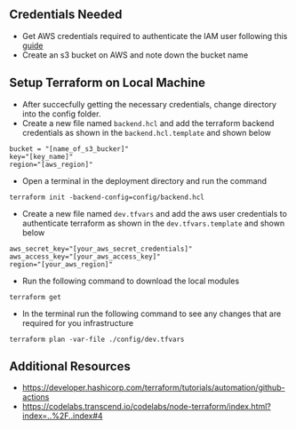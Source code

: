 ## Credentials Needed 
- Get AWS credentials required to authenticate the IAM user following this [guide](https://docs.aws.amazon.com/keyspaces/latest/devguide/access.credentials.html)
- Create an s3 bucket on AWS and note down the bucket name


## Setup Terraform on Local Machine
- After succecfully getting the necessary credentials, change directory into the config folder.
- Create a new file named `backend.hcl` and add the terraform backend credentials as shown in the `backend.hcl.template` and shown below
```
bucket = "[name_of_s3_bucker]"
key="[key_name]"
region="[aws_region]"
```
- Open a terminal in the deployment directory and run the command
```
terraform init -backend-config=config/backend.hcl
```
- Create a new file named `dev.tfvars` and add the aws user credentials to authenticate terraform  as shown in the `dev.tfvars.template` and shown below
```
aws_secret_key="[your_aws_secret_credentials]"
aws_access_key="[your_aws_access_key]"
region="[your_aws_region]"
```

- Run the following command to download the local modules

```
terraform get
```
- In the terminal run the following command to see any changes that are required for you infrastructure
```
terraform plan -var-file ./config/dev.tfvars
```

## Additional Resources 
- https://developer.hashicorp.com/terraform/tutorials/automation/github-actions
- https://codelabs.transcend.io/codelabs/node-terraform/index.html?index=..%2F..index#4